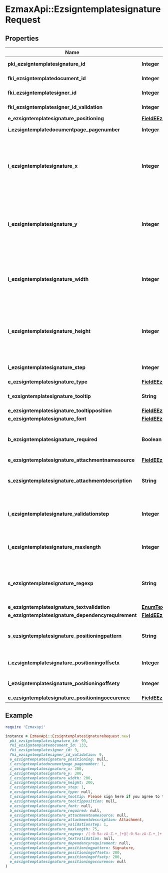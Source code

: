 # EzmaxApi::EzsigntemplatesignatureRequest

## Properties

| Name | Type | Description | Notes |
| ---- | ---- | ----------- | ----- |
| **pki_ezsigntemplatesignature_id** | **Integer** | The unique ID of the Ezsigntemplatesignature | [optional] |
| **fki_ezsigntemplatedocument_id** | **Integer** | The unique ID of the Ezsigntemplatedocument |  |
| **fki_ezsigntemplatesigner_id** | **Integer** | The unique ID of the Ezsigntemplatesigner |  |
| **fki_ezsigntemplatesigner_id_validation** | **Integer** | The unique ID of the Ezsigntemplatesigner | [optional] |
| **e_ezsigntemplatesignature_positioning** | [**FieldEEzsigntemplatesignaturePositioning**](FieldEEzsigntemplatesignaturePositioning.md) |  | [optional] |
| **i_ezsigntemplatedocumentpage_pagenumber** | **Integer** | The page number in the Ezsigntemplatedocument |  |
| **i_ezsigntemplatesignature_x** | **Integer** | The X coordinate (Horizontal) where to put the Ezsigntemplatesignature on the page.  Coordinate is calculated at 100dpi (dot per inch). So for example, if you want to put the Ezsigntemplatesignature 2 inches from the left border of the page, you would use \&quot;200\&quot; for the X coordinate. | [optional] |
| **i_ezsigntemplatesignature_y** | **Integer** | The Y coordinate (Vertical) where to put the Ezsigntemplatesignature on the page.  Coordinate is calculated at 100dpi (dot per inch). So for example, if you want to put the Ezsigntemplatesignature 3 inches from the top border of the page, you would use \&quot;300\&quot; for the Y coordinate. | [optional] |
| **i_ezsigntemplatesignature_width** | **Integer** | The width of the Ezsigntemplatesignature.  Size is calculated at 100dpi (dot per inch). So for example, if you want the Ezsigntemplatesignature to have a width of 2 inches, you would use \&quot;200\&quot; for the iEzsigntemplatesignatureWidth. | [optional] |
| **i_ezsigntemplatesignature_height** | **Integer** | The height of the Ezsigntemplatesignature.  Size is calculated at 100dpi (dot per inch). So for example, if you want the Ezsigntemplatesignature to have an height of 2 inches, you would use \&quot;200\&quot; for the iEzsigntemplatesignatureHeight. | [optional] |
| **i_ezsigntemplatesignature_step** | **Integer** | The step when the Ezsigntemplatesigner will be invited to sign |  |
| **e_ezsigntemplatesignature_type** | [**FieldEEzsigntemplatesignatureType**](FieldEEzsigntemplatesignatureType.md) |  |  |
| **t_ezsigntemplatesignature_tooltip** | **String** | A tooltip that will be presented to Ezsigntemplatesigner about the Ezsigntemplatesignature | [optional] |
| **e_ezsigntemplatesignature_tooltipposition** | [**FieldEEzsigntemplatesignatureTooltipposition**](FieldEEzsigntemplatesignatureTooltipposition.md) |  | [optional] |
| **e_ezsigntemplatesignature_font** | [**FieldEEzsigntemplatesignatureFont**](FieldEEzsigntemplatesignatureFont.md) |  | [optional] |
| **b_ezsigntemplatesignature_required** | **Boolean** | Whether the Ezsigntemplatesignature is required or not. This field is relevant only with Ezsigntemplatesignature with eEzsigntemplatesignatureType &#x3D; Attachments. | [optional] |
| **e_ezsigntemplatesignature_attachmentnamesource** | [**FieldEEzsigntemplatesignatureAttachmentnamesource**](FieldEEzsigntemplatesignatureAttachmentnamesource.md) |  | [optional] |
| **s_ezsigntemplatesignature_attachmentdescription** | **String** | The description attached to the attachment name added in Ezsigntemplatesignature of eEzsigntemplatesignatureType Attachments | [optional] |
| **i_ezsigntemplatesignature_validationstep** | **Integer** | The step when the Ezsigntemplatesigner will be invited to validate the Ezsigntemplatesignature of eEzsigntemplatesignatureType Attachments | [optional] |
| **i_ezsigntemplatesignature_maxlength** | **Integer** | The maximum length for the value in the Ezsigntemplatesignature  This can only be set if eEzsigntemplatesignatureType is **FieldText** or **FieldTextarea** | [optional] |
| **s_ezsigntemplatesignature_regexp** | **String** | A regular expression to indicate what values are acceptable for the Ezsigntemplatesignature.  This can only be set if eEzsigntemplatesignatureType is **Text** or **Textarea** | [optional] |
| **e_ezsigntemplatesignature_textvalidation** | [**EnumTextvalidation**](EnumTextvalidation.md) |  | [optional] |
| **e_ezsigntemplatesignature_dependencyrequirement** | [**FieldEEzsigntemplatesignatureDependencyrequirement**](FieldEEzsigntemplatesignatureDependencyrequirement.md) |  | [optional] |
| **s_ezsigntemplatesignature_positioningpattern** | **String** | The string pattern to search for the positioning. **This is not a regexp**  This will be required if **eEzsigntemplatesignaturePositioning** is set to **PerCoordinates** | [optional] |
| **i_ezsigntemplatesignature_positioningoffsetx** | **Integer** | The offset X  This will be required if **eEzsigntemplatesignaturePositioning** is set to **PerCoordinates** | [optional] |
| **i_ezsigntemplatesignature_positioningoffsety** | **Integer** | The offset Y  This will be required if **eEzsigntemplatesignaturePositioning** is set to **PerCoordinates** | [optional] |
| **e_ezsigntemplatesignature_positioningoccurence** | [**FieldEEzsigntemplatesignaturePositioningoccurence**](FieldEEzsigntemplatesignaturePositioningoccurence.md) |  | [optional] |

## Example

```ruby
require 'Ezmaxapi'

instance = EzmaxApi::EzsigntemplatesignatureRequest.new(
  pki_ezsigntemplatesignature_id: 99,
  fki_ezsigntemplatedocument_id: 133,
  fki_ezsigntemplatesigner_id: 9,
  fki_ezsigntemplatesigner_id_validation: 9,
  e_ezsigntemplatesignature_positioning: null,
  i_ezsigntemplatedocumentpage_pagenumber: 1,
  i_ezsigntemplatesignature_x: 200,
  i_ezsigntemplatesignature_y: 300,
  i_ezsigntemplatesignature_width: 200,
  i_ezsigntemplatesignature_height: 200,
  i_ezsigntemplatesignature_step: 1,
  e_ezsigntemplatesignature_type: null,
  t_ezsigntemplatesignature_tooltip: Please sign here if you agree to the terms,
  e_ezsigntemplatesignature_tooltipposition: null,
  e_ezsigntemplatesignature_font: null,
  b_ezsigntemplatesignature_required: null,
  e_ezsigntemplatesignature_attachmentnamesource: null,
  s_ezsigntemplatesignature_attachmentdescription: Attachment,
  i_ezsigntemplatesignature_validationstep: 1,
  i_ezsigntemplatesignature_maxlength: 75,
  s_ezsigntemplatesignature_regexp: /[-0-9a-zA-Z.+_]+@[-0-9a-zA-Z.+_]+.[a-zA-Z]{2,4}/,
  e_ezsigntemplatesignature_textvalidation: null,
  e_ezsigntemplatesignature_dependencyrequirement: null,
  s_ezsigntemplatesignature_positioningpattern: Signature,
  i_ezsigntemplatesignature_positioningoffsetx: 200,
  i_ezsigntemplatesignature_positioningoffsety: 200,
  e_ezsigntemplatesignature_positioningoccurence: null
)
```


